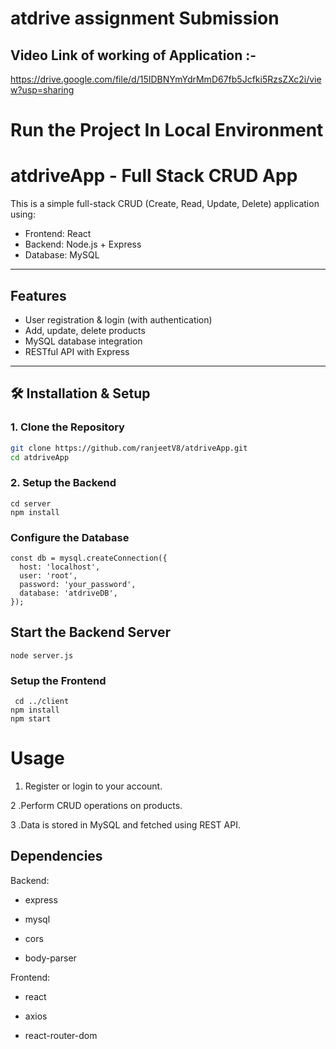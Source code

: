 ﻿# atdrive assignment Submission 

 ## Video Link of working of Application :- 
 https://drive.google.com/file/d/15IDBNYmYdrMmD67fb5Jcfki5RzsZXc2i/view?usp=sharing

# Run the Project In Local Environment 
# atdriveApp - Full Stack CRUD App

This is a simple full-stack CRUD (Create, Read, Update, Delete) application using:

- Frontend: React
- Backend: Node.js + Express
- Database: MySQL


---

##  Features

- User registration & login (with authentication)
- Add, update, delete products
- MySQL database integration
- RESTful API with Express

---

## 🛠 Installation & Setup

### 1. Clone the Repository

```bash
git clone https://github.com/ranjeetV8/atdriveApp.git
cd atdriveApp

```

### 2. Setup the Backend

```
cd server
npm install

```
### Configure the Database

```
const db = mysql.createConnection({
  host: 'localhost',
  user: 'root',
  password: 'your_password',
  database: 'atdriveDB',
});
```

## Start the Backend Server

```
node server.js

```

### Setup the Frontend

```
 cd ../client
npm install
npm start
```

# Usage 

1. Register or login to your account.

2 .Perform CRUD operations on products.

3 .Data is stored in MySQL and fetched using REST API.

## Dependencies

Backend:
- express

- mysql

- cors

- body-parser

Frontend:
- react

- axios

- react-router-dom


